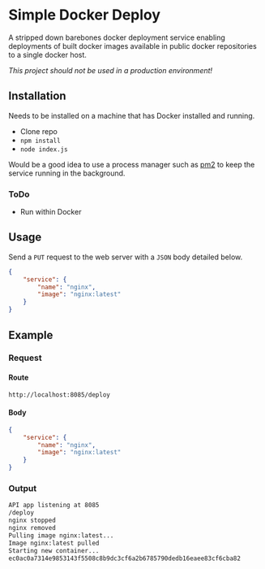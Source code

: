 # Simple Docker Deploy

A stripped down barebones docker deployment service enabling deployments of built docker images available in public docker repositories to a single docker host.

*This project should not be used in a production environment!*

## Installation

Needs to be installed on a machine that has Docker installed and running.

* Clone repo
* `npm install`
* `node index.js`

Would be a good idea to use a process manager such as [pm2](http://pm2.keymetrics.io) to keep the service running in the background.

### ToDo

* Run within Docker

## Usage

Send a `PUT` request to the web server with a `JSON` body detailed below.

```json
{
    "service": {
        "name": "nginx",
        "image": "nginx:latest"
    }
}
```

## Example

### Request

#### Route

`http://localhost:8085/deploy`

#### Body

```json
{
    "service": {
        "name": "nginx",
        "image": "nginx:latest"
    }
}
```

### Output

```zsh
API app listening at 8085
/deploy
nginx stopped
nginx removed
Pulling image nginx:latest...
Image nginx:latest pulled
Starting new container...
ec0ac0a7314e9853143f5508c8b9dc3cf6a2b6785790dedb16eaee83cf6cba82
```
